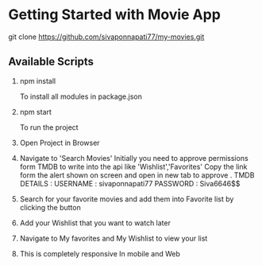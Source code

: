 # Getting Started with Movie App

git clone https://github.com/sivaponnapati77/my-movies.git

## Available Scripts

1) npm install 

    To install all modules in package.json

2) npm start

    To run the project

3) Open Project in Browser
4) Navigate to 'Search Movies'
    Initially you need to approve permissions form TMDB to write into the api like 'Wishlist','Favorites'
    Copy the link form the alert shown on screen and open in new tab to approve . 
    TMDB DETAILS : 
        USERNAME : sivaponnapati77
        PASSWORD : Siva6646$$
5) Search for your favorite movies and add them into Favorite list by clicking the button
6) Add your Wishlist that you want to watch later
7) Navigate to My favorites and My Wishlist to view your list 
8) This is completely responsive In mobile and Web  




